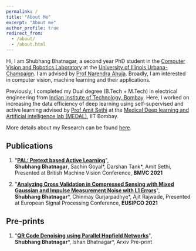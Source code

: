```yaml
---
permalink: /
title: "About Me"
excerpt: "About me"
author_profile: true
redirect_from:
  - /about/
  - /about.html
---
```

Hi,
I am Shubhang Bhatnagar, a second year PhD student in the [Computer Vision and Robotics Laboratory](https://vision.ai.illinois.edu/) at the [University of Illinois Urbana-Champaign](https://illinois.edu/). I am advised by [Prof Narendra Ahuja](https://ece.illinois.edu/about/directory/faculty/n-ahuja). Broadly, I am interested in computer vision, machine learning and their applications.

Previously, I completed my Dual degree (B.Tech + M.Tech) in electrical engineering from [Indian Institute of Technology, Bombay](https://www.iitb.ac.in/). Here, I worked on increasing the data efficiency of deep learning using self-supervised and active learning advised by [Prof Amit Sethi](https://www.ee.iitb.ac.in/~asethi/) at the [Medical Deep learning and Artificial intelligence lab (MEDAL)](https://www.ee.iitb.ac.in/web/research/labs/medal), IIT Bombay.

More details about my Research can be found [here](https://shubhangb97.github.io/files/Resume_Shubhang.pdf).

## **Publications**
1. "[**PAL: Pretext based Active Learning**](https://www.bmvc2021-virtualconference.com/conference/papers/paper_1061.html)",  
**Shubhang Bhatnagar**, Sachin Goyal\*, Darshan Tank\*, Amit Sethi, Presented at British Machine Vision Conference, **BMVC 2021**

2. "[**Analyzing Cross Validation in Compressed Sensing with Mixed Gaussian and Impulse Measurement Noise with L1 Errors**](https://arxiv.org/abs/2102.10165)",  
**Shubhang Bhatnagar**\*, Chinmay Gurjarpadhye\*, Ajit Rajwade, Presented at European Signal Processing Conference, **EUSIPCO 2021**  




## **Pre-prints**
1. "[**QR Code Denoising using Parallel Hopfield Networks**](https://shubhangb97.github.io/files/QR_code_1.pdf)",  
**Shubhang Bhatnagar**\*, Ishan Bhatnagar\*, Arxiv Pre-print
